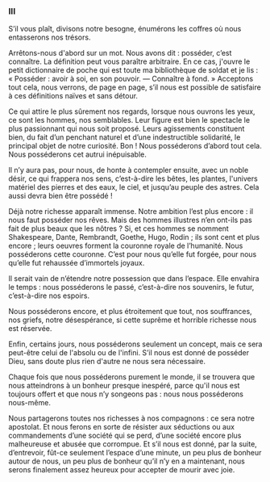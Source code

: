 ### III

S’il vous plaît, divisons notre besogne, énumérons les coffres où nous entasserons nos trésors.

Arrêtons-nous d'abord sur un mot. Nous avons dit : posséder, c’est connaître. La définition peut vous paraître arbitraire. En ce cas, j'ouvre le petit dictionnaire de poche qui est toute ma bibliothèque de soldat et je lis : « Posséder : avoir à soi, en son pouvoir. — Connaître à fond. » Acceptons tout cela, nous verrons, de page en page, s’il nous est possible de satisfaire à ces définitions naïves et sans détour.

Ce qui attire le plus sûrement nos regards, lorsque nous ouvrons les yeux, ce sont les hommes, nos semblables. Leur figure est bien le spectacle le plus passionnant qui nous soit proposé. Leurs agissements constituent bien, du fait d’un penchant naturel et d’une indestructible solidarité, le principal objet de notre curiosité. Bon ! Nous posséderons d’abord tout cela. Nous posséderons cet autrui inépuisable.

Il n’y aura pas, pour nous, de honte à contempler ensuite, avec un noble désir, ce qui frappera nos sens, c’est-à-dire les bêtes, les plantes, l'univers matériel des pierres et des eaux, le ciel, et jusqu’au peuple des astres. Cela aussi devra bien être possédé !

Déjà notre richesse apparaît immense. Notre ambition l’est plus encore : il nous faut posséder nos rêves. Mais des hommes illustres n’en ont-ils pas fait de plus beaux que les nôtres ? Si, et ces hommes se nomment Shakespeare, Dante, Rembrandt, Goethe, Hugo, Rodin ; ils sont cent et plus encore ; leurs oeuvres forment la couronne royale de l’humanité. Nous posséderons cette couronne. C’est pour nous qu’elle fut forgée, pour nous qu’elle fut rehaussée d’immortels joyaux.

Il serait vain de n’étendre notre possession que dans l’espace. Elle envahira le temps : nous posséderons le passé, c’est-à-dire nos souvenirs, le futur, c’est-à-dire nos espoirs.

Nous posséderons encore, et plus étroitement que tout, nos souffrances, nos griefs, notre désespérance, si cette suprême et horrible richesse nous est réservée.

Enfin, certains jours, nous posséderons seulement un concept, mais ce sera peut-être celui de l'absolu ou de l'infini. S’il nous est donné de posséder Dieu, sans doute plus rien d'autre ne nous sera nécessaire.

Chaque fois que nous posséderons purement le monde, il se trouvera que nous atteindrons à un bonheur presque inespéré, parce qu'il nous est toujours offert et que nous n’y songeons pas : nous nous posséderons nous-même.

Nous partagerons toutes nos richesses à nos compagnons : ce sera notre apostolat. Et nous ferons en sorte de résister aux séductions ou aux commandements d’une société qui se perd, d’une société encore plus malheureuse et abusée que corrompue. Et s’il nous est donné, par la suite, d’entrevoir, fût-ce seulement l’espace d’une minute, un peu plus de bonheur autour de nous, un peu plus de bonheur qu’il n’y en a maintenant, nous serons finalement assez heureux pour accepter de mourir avec joie.
